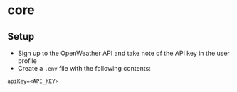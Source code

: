 # core

## Setup
* Sign up to the OpenWeather API and take note of the API key in the user profile
* Create a `.env` file with the following contents:
```
apiKey=<API_KEY>
```
